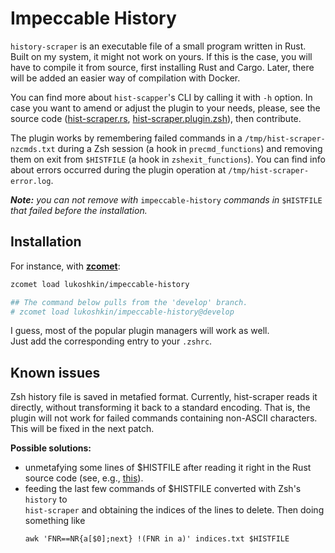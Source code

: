 # Impeccable History

<!--
Make your history shameless by dismissing all commands that failed.

I believe, avid shell users do understand how important is to build the history
with relevant commands for self-referencing and accurate completions.
-->

`history-scraper` is an executable file of a small program written in Rust.
Built on my system, it might not work on yours. If this is the case, you will
have to compile it from source, first installing Rust and Cargo. Later, there
will be added an easier way of compilation with Docker.

You can find more about `hist-scapper`'s CLI by calling it with `-h` option. In
case you want to amend or adjust the plugin to your needs, please, see the
source code ([hist-scraper.rs](src/hist-scraper.rs),
[hist-scraper.plugin.zsh](hist-scraper.plugin.zsh)), then contribute.

The plugin works by remembering failed commands in a
`/tmp/hist-scraper-nzcmds.txt` during a Zsh session (a hook in
`precmd_functions`) and removing them on exit from `$HISTFILE` (a hook in
`zshexit_functions`). You can find info about errors occurred during the plugin
operation at `/tmp/hist-scraper-error.log`.

_**Note:** you can not remove with_ `impeccable-history` _commands in_
`$HISTFILE` _that failed before the installation._


## Installation

For instance, with [**zcomet**](https://github.com/agkozak/zcomet):
```bash
zcomet load lukoshkin/impeccable-history

## The command below pulls from the 'develop' branch.
# zcomet load lukoshkin/impeccable-history@develop
```
I guess, most of the popular plugin managers will work as well.  
Just add the corresponding entry to your `.zshrc`.

## Known issues

Zsh history file is saved in metafied format. Currently, hist-scraper reads it
directly, without transforming it back to a standard encoding. That is, the
plugin will not work for failed commands containing non-ASCII characters. This
will be fixed in the next patch.

**Possible solutions:**

- unmetafying some lines of $HISTFILE after reading it right in the Rust source
  code (see, e.g., [this](https://www.zsh.org/mla/users/2011/msg00154.html)).
- feeding the last few commands of $HISTFILE converted with Zsh's `history` to
  <br> `hist-scraper` and obtaining the indices of the lines to delete. Then
  doing something like
  ```
  awk 'FNR==NR{a[$0];next} !(FNR in a)' indices.txt $HISTFILE
  ```
